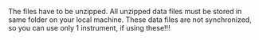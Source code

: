 The files have to be unzipped.
All unzipped data files must be stored in same folder on your local machine.
These data files are not synchronized, so you can use only 1 instrument, if using these!!!
